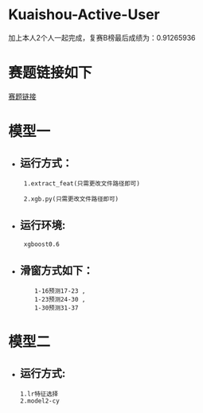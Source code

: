 # Kuaishou-Active-User
加上本人2个人一起完成，复赛B榜最后成绩为：0.91265936
# 赛题链接如下    
[赛题链接](https://www.kesci.com/home/competition/5ab8c36a8643e33f5138cba4/content) 


# 模型一
  - ## 运行方式：
         1.extract_feat(只需更改文件路径即可)  

         2.xgb.py(只需更改文件路径即可)

  - ## 运行环境:  
         xgboost0.6

  - ## 滑窗方式如下：
            1-16预测17-23 ,
            1-23预测24-30 ,
            1-30预测31-37

# 模型二
 - ## 运行方式:
       1.lr特征选择
       2.model2-cy
